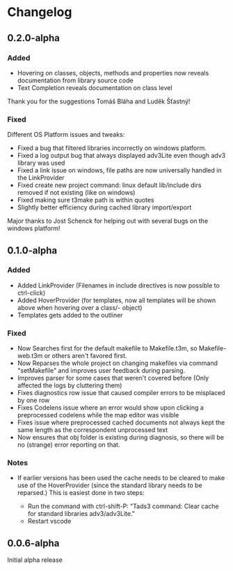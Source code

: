 # Changelog

## 0.2.0-alpha

### Added
  - Hovering on classes, objects, methods and properties now reveals documentation from library source code
  - Text Completion reveals documentation on class level
  
  Thank you for the suggestions Tomáš Bláha and Luděk Šťastný!

### Fixed
  Different OS Platform issues and tweaks:

  - Fixed a bug that filtered libraries incorrectly on windows platform.
  - Fixed a log output bug that always displayed adv3Lite even though adv3 library was used
  - Fixed a link issue on windows, file paths are now universally handled in the LinkProvider
  - Fixed create new project command: linux default lib/include dirs removed if not existing (like on windows)
  - Fixed making sure t3make path is within quotes
  - Slightly better efficiency during cached library import/export

  Major thanks to Jost Schenck for helping out with several bugs on the windows platform!

## 0.1.0-alpha

### Added

 - Added LinkProvider (Filenames in include directives is now possible to ctrl-click)
 - Added HoverProvider (for templates, now all templates will be shown above when hovering over a class/-  object)
 - Templates gets added to the outliner

### Fixed

 - Now Searches first for the default makefile to Makefile.t3m, so Makefile-web.t3m or others aren't favored first.
 - Now Reparses the whole project on changing makefiles via command "setMakefile" and improves user feedback during parsing.
 - Improves parser for some cases that weren't covered before (Only affected the logs by cluttering them)
 - Fixes diagnostics row issue that caused compiler errors to be misplaced by one row
 - Fixes Codelens issue where an error would show upon clicking a preprocessed codelens while the map editor was visible
 - Fixes issue where preprocessed cached documents not always kept the same length as the correspondent unprocessed text
 - Now ensures that obj folder is existing during diagnosis, so there will be no (strange) error reporting on that.

### Notes

 - If earlier versions has been used the cache needs to be cleared to make use of the HoverProvider (since the standard library needs to be reparsed.) This is easiest done in two steps:

   - Run the command with ctrl-shift-P: "Tads3 command: Clear cache for standard libraries adv3/adv3Lite."
   - Restart vscode


## 0.0.6-alpha

Initial alpha release 